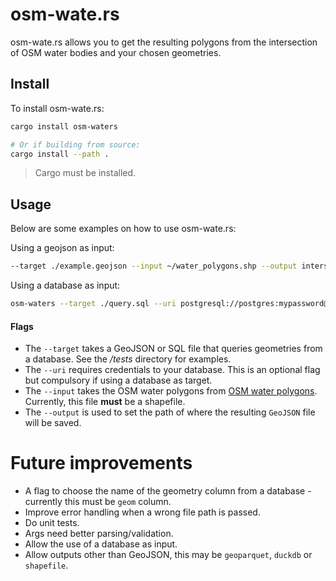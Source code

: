 # osm-wate.rs
osm-wate.rs allows you to get the resulting polygons from the intersection of OSM water bodies and your chosen geometries.

## Install
To install osm-wate.rs:
```bash
cargo install osm-waters

# Or if building from source:
cargo install --path .
```
> Cargo must be installed.

## Usage
Below are some examples on how to use osm-wate.rs:

Using a geojson as input:
```bash
--target ./example.geojson --input ~/water_polygons.shp --output intersecting_geometries.geojson
```

Using a database as input:
```bash
osm-waters --target ./query.sql --uri postgresql://postgres:mypassword@localhost:5432/mydatabase --input ./water_polygons.shp --output intersecting_geometries.geojson
```

#### Flags
* The `--target` takes a GeoJSON or SQL file that queries geometries from a database. See the */tests* directory for examples.
* The `--uri` requires credentials to your database. This is an optional flag but compulsory if using a database as target.
* The `--input` takes the OSM water polygons from [OSM water polygons](https://osmdata.openstreetmap.de/data/water-polygons.html). Currently, this file **must** be a shapefile.
* The `--output` is used to set the path of where the resulting `GeoJSON` file will be saved.


# Future improvements
* A flag to choose the name of the geometry column from a database - currently this must be `geom` column.
* Improve error handling when a wrong file path is passed.
* Do unit tests.
* Args need better parsing/validation.
* Allow the use of a database as input.
* Allow outputs other than GeoJSON, this may be `geoparquet`, `duckdb` or `shapefile`.

